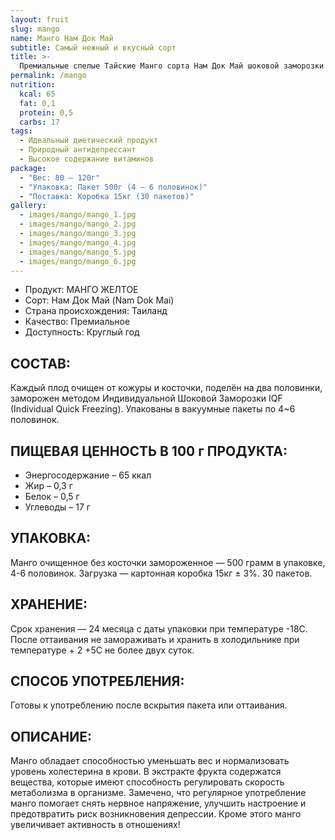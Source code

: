 ```yaml
---
layout: fruit
slug: mango
name: Манго Нам Док Май
subtitle: Самый нежный и вкусный сорт
title: >-
  Премиальные спелые Тайские Манго сорта Нам Док Май шоковой заморозки
permalink: /mango
nutrition:
  kcal: 65
  fat: 0,1
  protein: 0,5
  carbs: 17
tags:
  - Идеальный диетический продукт
  - Природный антидепрессант
  - Высокое содержание витаминов
package:
  - "Вес: 80 — 120г"
  - "Упаковка: Пакет 500г (4 — 6 половинок)"
  - "Поставка: Коробка 15кг (30 пакетов)"
gallery:
  - images/mango/mango_1.jpg
  - images/mango/mango_2.jpg
  - images/mango/mango_3.jpg
  - images/mango/mango_4.jpg
  - images/mango/mango_5.jpg
  - images/mango/mango_6.jpg
---
```


* Продукт: МАНГО ЖЕЛТОЕ
* Сорт: Нам Док Май (Nam Dok Mai)
* Страна происхождения: Таиланд
* Качество: Премиальное
* Доступность: Круглый год

## СОСТАВ:

Каждый плод очищен от кожуры и косточки, поделён на два половинки, заморожен методом Индивидуальной Шоковой Заморозки IQF (Individual Quick Freezing). Упакованы в вакуумные пакеты по 4~6 половинок.

## ПИЩЕВАЯ ЦЕННОСТЬ В 100 г ПРОДУКТА:

* Энергосодержание – 65 ккал
* Жир – 0,3 г
* Белок – 0,5 г
* Углеводы – 17 г

## УПАКОВКА:

Манго очищенное без косточки замороженное — 500 грамм в упаковке, 4-6 половинок. Загрузка — картонная коробка 15кг ± 3%. 30 пакетов.

## ХРАНЕНИЕ:

Срок хранения — 24 месяца с даты упаковки при температуре -18С. После оттаивания не замораживать и хранить в холодильнике при температуре + 2 +5С не более двух суток.

## СПОСОБ УПОТРЕБЛЕНИЯ:

Готовы к употреблению после вскрытия пакета или оттаивания.

## ОПИСАНИЕ:

Манго обладает способностью уменьшать вес и нормализовать уровень холестерина в крови. В экстракте фрукта содержатся вещества, которые имеют способность регулировать скорость метаболизма в организме. Замечено, что регулярное употребление манго помогает снять нервное напряжение, улучшить настроение и предотвратить риск возникновения депрессии. Кроме этого манго увеличивает активность в отношениях!
